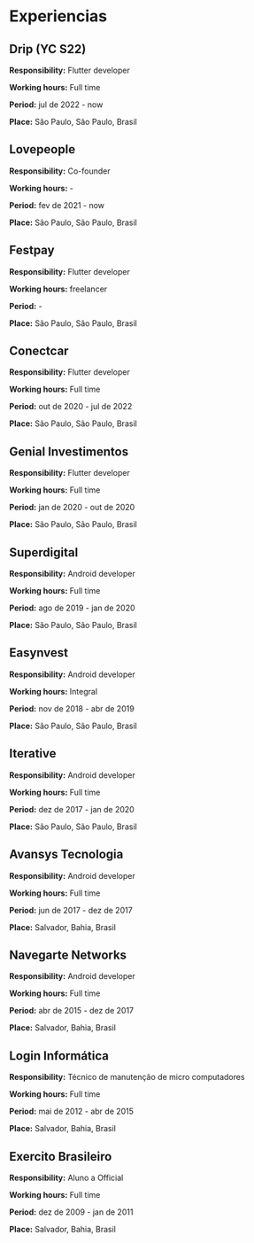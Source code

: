 # Experiencias


## Drip (YC S22)

**Responsibility:** Flutter developer

**Working hours:** Full time

**Period:** jul de 2022 - now

**Place:** São Paulo, São Paulo, Brasil

## Lovepeople

**Responsibility:** Co-founder

**Working hours:** -

**Period:** fev de 2021 - now

**Place:** São Paulo, São Paulo, Brasil

## Festpay

**Responsibility:** Flutter developer

**Working hours:** freelancer

**Period:** -

**Place:** São Paulo, São Paulo, Brasil

## Conectcar

**Responsibility:** Flutter developer

**Working hours:** Full time

**Period:** out de 2020 - jul de 2022

**Place:** São Paulo, São Paulo, Brasil

## Genial Investimentos

**Responsibility:** Flutter developer

**Working hours:** Full time

**Period:** jan de 2020 - out de 2020

**Place:** São Paulo, São Paulo, Brasil

## Superdigital

**Responsibility:** Android developer

**Working hours:** Full time

**Period:** ago de 2019 - jan de 2020

**Place:** São Paulo, São Paulo, Brasil

## Easynvest

**Responsibility:** Android developer

**Working hours:** Integral

**Period:** nov de 2018 - abr de 2019

**Place:** São Paulo, São Paulo, Brasil

## Iterative

**Responsibility:** Android developer

**Working hours:** Full time

**Period:** dez de 2017 - jan de 2020

**Place:** São Paulo, São Paulo, Brasil


## Avansys Tecnologia

**Responsibility:** Android developer

**Working hours:** Full time

**Period:** jun de 2017 - dez de 2017

**Place:** Salvador, Bahia, Brasil


## Navegarte Networks

**Responsibility:** Android developer

**Working hours:** Full time

**Period:** abr de 2015 - dez de 2017

**Place:** Salvador, Bahia, Brasil

## Login Informática

**Responsibility:** Técnico de manutenção de micro computadores

**Working hours:** Full time

**Period:** mai de 2012 - abr de 2015

**Place:** Salvador, Bahia, Brasil

## Exercito Brasileiro

**Responsibility:** Aluno a Official

**Working hours:** Full time

**Period:** dez de 2009 - jan de 2011

**Place:** Salvador, Bahia, Brasil

